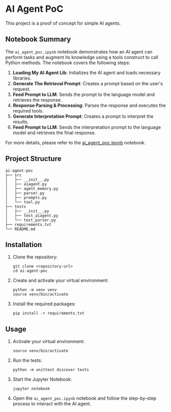 # AI Agent PoC

This project is a proof of concept for simple AI agents.

## Notebook Summary

The `ai_agent_poc.ipynb` notebook demonstrates how an AI agent can perform tasks and augment its knowledge using a tools construct to call Python methods. The notebook covers the following steps:

1. **Loading My AI Agent Lib**: Initializes the AI agent and loads necessary libraries.
2. **Generate The Retrieval Prompt**: Creates a prompt based on the user's request.
3. **Feed Prompt to LLM**: Sends the prompt to the language model and retrieves the response.
4. **Response Parsing & Processing**: Parses the response and executes the required tools.
5. **Generate Interpretation Prompt**: Creates a prompt to interpret the results.
6. **Feed Prompt to LLM**: Sends the interpretation prompt to the language model and retrieves the final response.

For more details, please refer to the [ai_agent_poc.ipynb](./notebooks/ai_agent_poc.ipynb) notebook.

## Project Structure

```
ai-agent-poc
├── src
│   ├── __init__.py
│   ├── aiagent.py
│   ├── agent_memory.py
│   ├── parser.py
│   ├── prompts.py
│   └── tool.py
├── tests
│   ├── __init__.py
│   ├── test_aiagent.py
│   └── test_parser.py
├── requirements.txt
└── README.md
```

## Installation

1. Clone the repository:
   ```
   git clone <repository-url>
   cd ai-agent-poc
   ```

2. Create and activate your virtual environment:
   ```
   python -m venv venv
   source venv/bin/activate
   ```

3. Install the required packages:
   ```
   pip install -r requirements.txt
   ```

## Usage

1. Activate your virtual environment:
   ```
   source venv/bin/activate
   ```

2. Run the tests:
   ```
   python -m unittest discover tests
   ```

3. Start the Jupyter Notebook:
   ```
   jupyter notebook
   ```

4. Open the `ai_agent_poc.ipynb` notebook and follow the step-by-step process to interact with the AI agent.



